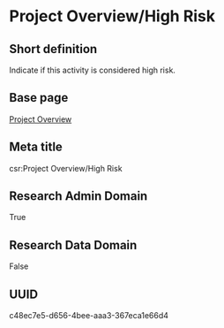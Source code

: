 # Project Overview/High Risk
## Short definition
Indicate if this activity is considered high risk.
## Base page
[Project Overview](../../Objects/Project%20Overview.md)
## Meta title
csr:Project Overview/High Risk
## Research Admin Domain
True
## Research Data Domain
False
## UUID
c48ec7e5-d656-4bee-aaa3-367eca1e66d4
